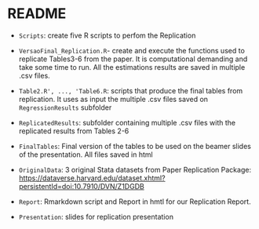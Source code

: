# README
- `Scripts`: create five R scripts to perfom the Replication 

- `VersaoFinal_Replication.R`- create and execute the functions used to replicate Tables3-6 from the paper. It is computational demanding and take some time to run. 
All the estimations results are saved in multiple .csv files.

- `Table2.R', ..., 'Table6.R`: scripts that produce the final tables from replication. It uses as input the multiple .csv files saved on `RegressionResults` subfolder

- `ReplicatedResults`: subfolder containing multiple .csv files with the replicated results from Tables 2-6 

- `FinalTables`: Final version of the tables to be used on the beamer slides of the presentation. All files saved in html 

- `OriginalData`: 3 original Stata datasets from Paper Replication Package: https://dataverse.harvard.edu/dataset.xhtml?persistentId=doi:10.7910/DVN/Z1DGDB

- `Report`: Rmarkdown script and Report in hmtl for our Replication Report.

- `Presentation`:  slides for replication presentation
